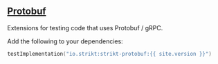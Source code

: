 ---
---

## [Protobuf]({{page.link}})

Extensions for testing code that uses Protobuf / gRPC.

Add the following to your dependencies:

```kotlin
testImplementation("io.strikt:strikt-protobuf:{{ site.version }}")
```
